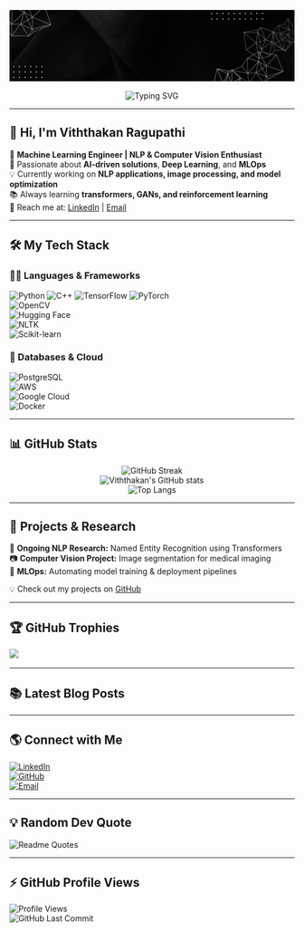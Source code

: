 <!-- Banner -->
![github-banner](https://github.com/RViththakan/RViththakan/blob/main/Black%20and%20Yellow%20Web%20Developer%20LinkedIn%20Banner.png) <!-- Replace with your banner image -->

<div align="center">
  
![Typing SVG](https://readme-typing-svg.herokuapp.com?font=Fira+Code&weight=700&pause=1000&color=8B5CF6&vCenter=true&random=false&width=435&lines=Machine+Learning+Engineer;NLP+%26+Computer+Vision+Enthusiast;Deep+Learning+Researcher)

</div>

---

## **👋 Hi, I'm Viththakan Ragupathi**
🚀 **Machine Learning Engineer | NLP & Computer Vision Enthusiast**  
🎯 Passionate about **AI-driven solutions**, **Deep Learning**, and **MLOps**  
💡 Currently working on **NLP applications, image processing, and model optimization**  
📚 Always learning **transformers, GANs, and reinforcement learning**  
📩 Reach me at: [LinkedIn](https://www.linkedin.com/in/rviththakan/) | [Email](mailto:r.viththakan@hotmail.com)  

---

## **🛠 My Tech Stack**
### **👨‍💻 Languages & Frameworks**
![Python](https://img.shields.io/badge/python-3670A0?style=for-the-badge&logo=python&logoColor=ffdd54) 
![C++](https://img.shields.io/badge/c++-00599C.svg?style=for-the-badge&logo=c%2B%2B&logoColor=white) 
![TensorFlow](https://img.shields.io/badge/TensorFlow-FF6F00.svg?style=for-the-badge&logo=TensorFlow&logoColor=white) 
![PyTorch](https://img.shields.io/badge/PyTorch-EE4C2C?style=for-the-badge&logo=pytorch&logoColor=white)  
![OpenCV](https://img.shields.io/badge/OpenCV-%23blue.svg?style=for-the-badge&logo=opencv&logoColor=white)  
![Hugging Face](https://img.shields.io/badge/HuggingFace-yellow?style=for-the-badge&logo=huggingface&logoColor=black)  
![NLTK](https://img.shields.io/badge/NLTK-3A76F0?style=for-the-badge)  
![Scikit-learn](https://img.shields.io/badge/scikit--learn-%23F7931E.svg?style=for-the-badge&logo=scikit-learn&logoColor=white)  

### **💾 Databases & Cloud**
![PostgreSQL](https://img.shields.io/badge/PostgreSQL-316192?style=for-the-badge&logo=postgresql&logoColor=white)  
![AWS](https://img.shields.io/badge/AWS-%23FF9900.svg?style=for-the-badge&logo=amazon-aws&logoColor=white)  
![Google Cloud](https://img.shields.io/badge/Google%20Cloud-4285F4?style=for-the-badge&logo=google-cloud&logoColor=white)  
![Docker](https://img.shields.io/badge/Docker-2CA5E0?style=for-the-badge&logo=docker&logoColor=white)  

---

## **📊 GitHub Stats**
<div align="center">
  
![GitHub Streak](http://github-readme-streak-stats.herokuapp.com?user=RViththakan&theme=radical&hide_border=true&date_format=M%20j%5B%2C%20Y%5D)  
![Viththakan's GitHub stats](https://github-readme-stats.vercel.app/api?username=RViththakan&theme=radical&hide_border=true&show_icons=true)  
![Top Langs](https://github-readme-stats.vercel.app/api/top-langs/?username=RViththakan&layout=compact&hide_border=true&theme=radical)

</div>

---

## **🚀 Projects & Research**
🔬 **Ongoing NLP Research:** Named Entity Recognition using Transformers  
📷 **Computer Vision Project:** Image segmentation for medical imaging  
📝 **MLOps:** Automating model training & deployment pipelines  

💡 Check out my projects on [GitHub](https://github.com/RViththakan/)  

---

## **🏆 GitHub Trophies**
![](https://github-profile-trophy.vercel.app/?username=RViththakan&theme=discord&no-frame=true&no-bg=true&margin-w=4)

---

## **📚 Latest Blog Posts**
<!-- Blog posts generated automatically -->
<!-- You can add your Medium/Dev.to blog RSS here -->

---

## **🌎 Connect with Me**
[![LinkedIn](https://img.shields.io/badge/LinkedIn-%230077B5.svg?logo=linkedin&logoColor=white&style=for-the-badge)](https://linkedin.com/in/rviththakan)  
[![GitHub](https://img.shields.io/badge/GitHub-181717?style=for-the-badge&logo=github&logoColor=white)](https://github.com/RViththakan)  
[![Email](https://img.shields.io/badge/Email-D14836?style=for-the-badge&logo=gmail&logoColor=white)](mailto:r.viththakan@hotmail.com)  

---

## **💡 Random Dev Quote**
![Readme Quotes](https://quotes-github-readme.vercel.app/api?type=horizontal&theme=radical)

---

## **⚡ GitHub Profile Views**
![Profile Views](https://komarev.com/ghpvc/?username=RViththakan)  
![GitHub Last Commit](https://img.shields.io/github/last-commit/RViththakan/RViththakan)

